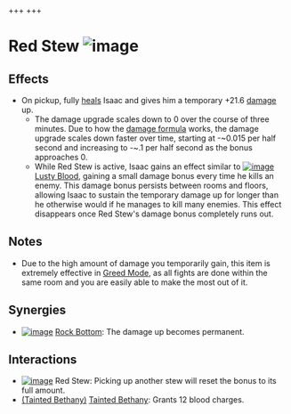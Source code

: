 +++
+++

 # Red Stew ![image](/image/Red_Stew.png) 

Effects
---------


* On pickup, fully [heals](/wiki/Health#Red_Heart_Containers "Health") Isaac and gives him a temporary +21.6 [damage](/wiki/Damage "Damage") up.
	+ The damage upgrade scales down to 0 over the course of three minutes. Due to how the [damage formula](/wiki/Damage#Effective_Damage "Damage") works, the damage upgrade scales down faster over time, starting at -~0.015 per half second and increasing to -~.1 per half second as the bonus approaches 0.
	+ While Red Stew is active, Isaac gains an effect similar to [![image](/image/Lusty_Blood.png)](/wiki/Lusty_Blood "Lusty Blood") [Lusty Blood](/wiki/Lusty_Blood "Lusty Blood"), gaining a small damage bonus every time he kills an enemy. This damage bonus persists between rooms and floors, allowing Isaac to sustain the temporary damage up for longer than he otherwise would if he manages to kill many enemies. This effect disappears once Red Stew's damage bonus completely runs out.


Notes
-------


* Due to the high amount of damage you temporarily gain, this item is extremely effective in [Greed Mode](/wiki/Greed_Mode "Greed Mode"), as all fights are done within the same room and you are easily able to make the most out of it.


Synergies
-----------


* [![image](/image/Rock_Bottom.png)](/wiki/Rock_Bottom "Rock Bottom") [Rock Bottom](/wiki/Rock_Bottom "Rock Bottom"): The damage up becomes permanent.


Interactions
--------------


* [![image](/image/Red_Stew.png)](/wiki/Red_Stew "Red Stew") Red Stew: Picking up another stew will reset the bonus to its full amount.
* [(Tainted Bethany)](/wiki/Tainted_Bethany "Tainted Bethany") [Tainted Bethany](/wiki/Tainted_Bethany "Tainted Bethany"): Grants 12 blood charges.


